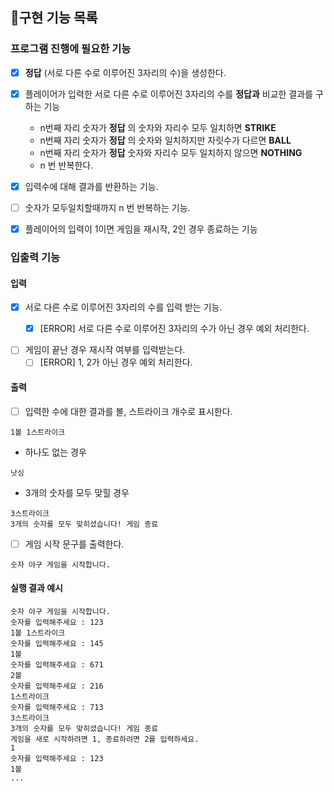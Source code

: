 ## 🚀구현 기능 목록

### 프로그램 진행에 필요한 기능

- [x] __정답__ (서로 다른 수로 이루어진 3자리의 수)을 생성한다.

- [x] 플레이어가 입력한 서로 다른 수로 이루어진 3자리의 수를 __정답과__ 비교한 결과를 구하는 기능
    - n번째 자리 숫자가 __정답__ 의 숫자와 자리수 모두 일치하면 __STRIKE__
    - n번째 자리 숫자가 __정답__ 의 숫자와 일치하지만 자릿수가 다르면 __BALL__
    - n번째 자리 숫자가 __정답__ 숫자와 자리수 모두 일치하지 않으면 __NOTHING__
    - n 번 반복한다.
- [x] 입력수에 대해 결과를 반환하는 기능.

- [ ] 숫자가 모두일치할때까지 n 번 반복하는 기능.

- [x] 플레이어의 입력이 1이면 게임을 재시작, 2인 경우 종료하는 기능

### 입출력 기능

#### 입력

- [x] 서로 다른 수로 이루어진 3자리의 수를 입력 받는 기능.
    - [x] [ERROR] 서로 다른 수로 이루어진 3자리의 수가 아닌 경우 예외 처리한다.


- [ ] 게임이 끝난 경우 재시작 여부를 입력받는다.
    - [ ] [ERROR] 1, 2가 아닌 경우 예외 처리한다.

#### 출력

- [ ] 입력한 수에 대한 결과를 볼, 스트라이크 개수로 표시한다.

```
1볼 1스트라이크
```

- 하나도 없는 경우

```
낫싱
```

- 3개의 숫자를 모두 맞힐 경우

```
3스트라이크
3개의 숫자를 모두 맞히셨습니다! 게임 종료
```

- [ ] 게임 시작 문구를 출력한다.

```
숫자 야구 게임을 시작합니다.
``` 

#### 실행 결과 예시

```
숫자 야구 게임을 시작합니다.
숫자를 입력해주세요 : 123
1볼 1스트라이크
숫자를 입력해주세요 : 145
1볼
숫자를 입력해주세요 : 671
2볼
숫자를 입력해주세요 : 216
1스트라이크
숫자를 입력해주세요 : 713
3스트라이크
3개의 숫자를 모두 맞히셨습니다! 게임 종료
게임을 새로 시작하려면 1, 종료하려면 2를 입력하세요.
1
숫자를 입력해주세요 : 123
1볼
...
```
